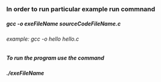 ### In order to run particular example run commnand
##### gcc -o exeFileName sourceCodeFileName.c  
###### example: gcc -o hello hello.c
##### To run the program use the command 
##### ./exeFileName
